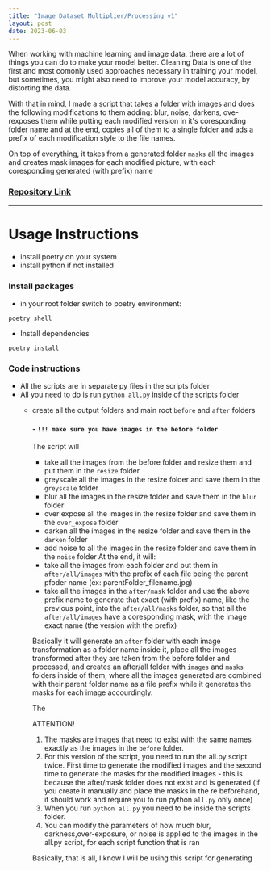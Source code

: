 ```yaml
---
title: "Image Dataset Multiplier/Processing v1"
layout: post
date: 2023-06-03
---
```

When working with machine learning and image data, there are a lot of things you can do to make your model better. Cleaning Data is one of the first and most comonly used approaches necessary in training your model, but sometimes, you might also need to improve your model accuracy, by distorting the data.

With that in mind, I made a script that takes a folder with images and does the following modifications to them adding: blur, noise, darkens, ove-rexposes them while putting each modified version in it's coresponding folder name and at the end, copies all of them to a single folder and ads a prefix of each modification style to the file names.

On top of everything, it takes from a generated folder `masks` all the images and creates mask images for each modified picture, with each coresponding generated (with prefix) name

### [Repository Link](https://github.com/turcuciprian/BS_DPI)
---
# Usage Instructions

- install poetry on your system
- install python if not installed

### Install packages

- in your root folder switch to poetry environment:

`poetry shell`

- Install dependencies

`poetry install`

### Code instructions

- All the scripts are in separate py files in the scripts folder
- All you need to do is run `python all.py` inside of the scripts folder
  - create all the output folders and main root `before` and `after` folders
    #### - `!!! make sure you have images in the before folder`
    The script will
      - take all the images from the before folder and resize them and put them in the `resize` folder
      - greyscale all the images in the resize folder and save them in the `greyscale` folder
      - blur all the images in the resize folder and save them in the `blur` folder
      - over expose all the images in the resize folder and save them in the `over_expose` folder
      - darken all the images in the resize folder and save them in the `darken` folder
      - add noise to all the images in the resize folder and save them in the `noise` folder
    At the end, it will:
      - take all the images from each folder and put them in `after/all/images` with the prefix of each file being the parent pfoder name (ex: parentFolder_filename.jpg)
      - take all the images in the `after/mask` folder and use the above prefix name to generate that exact (with prefix) name, like the previous point, into the `after/all/masks` folder, so that all the `after/all/images` have a coresponding mask, with the image exact name (the version with the prefix)

      Basically it will generate an `after` folder with each image transformation as a folder name inside it, place all the images transformed after they are taken from the before folder and processed, and creates an after/all folder with `images` and `masks` folders inside of them, where all the images generated are combined with their parent folder name as a file prefix while it generates the masks for each image accourdingly.

      The 
      
      ATTENTION!
      1. The masks are images that need to exist with the same names exactly as the images in the `before` folder.
      2. For this version of the script, you need to run the all.py script twice. First time to generate the modified images and the second time to generate the masks for the modified images - this is because the after/mask folder does not exist and is generated (if you create it manually and place the masks in the re beforehand, it should work and require you to run python `all.py` only once)
      3. When you run `python all.py` you need to be inside the scripts folder.
      4. You can modify the parameters of how much blur, darkness,over-exposure, or noise is applied to the images in the all.py script, for each script function that is ran 

      Basically, that is all, I know I will be using this script for generating 
